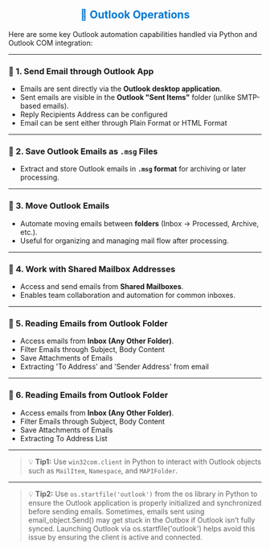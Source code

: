 <h2 align="center" style="color:#0078D4;">📧 Outlook Operations</h2>

Here are some key Outlook automation capabilities handled via Python and Outlook COM integration:

---

### 📨 1. Send Email through Outlook App
- Emails are sent directly via the **Outlook desktop application**.
- Sent emails are visible in the **Outlook "Sent Items"** folder (unlike SMTP-based emails).
- Reply Recipients Address can be configured
- Email can be sent either through Plain Format or HTML Format

---

### 💾 2. Save Outlook Emails as `.msg` Files
- Extract and store Outlook emails in **`.msg` format** for archiving or later processing.

---

### 📂 3. Move Outlook Emails
- Automate moving emails between **folders** (Inbox → Processed, Archive, etc.).
- Useful for organizing and managing mail flow after processing.

---

### 👥 4. Work with Shared Mailbox Addresses
- Access and send emails from **Shared Mailboxes**.
- Enables team collaboration and automation for common inboxes.

---

### 👥 5. Reading Emails from Outlook Folder 
- Access emails from **Inbox (Any Other Folder)**.
- Filter Emails through Subject, Body Content
- Save Attachments of Emails 
- Extracting 'To Address' and 'Sender Address' from email

---

### 👥 6. Reading Emails from Outlook Folder 
- Access emails from **Inbox (Any Other Folder)**.
- Filter Emails through Subject, Body Content
- Save Attachments of Emails 
- Extracting To Address List

---

> 💡 **Tip1:** Use `win32com.client` in Python to interact with Outlook objects such as `MailItem`, `Namespace`, and `MAPIFolder`.

---

> 💡 **Tip2:** Use `os.startfile('outlook')` from the os library in Python to ensure the Outlook application is properly initialized and synchronized before sending emails. Sometimes, emails sent using email_object.Send() may get stuck in the Outbox if Outlook isn’t fully synced. Launching Outlook via os.startfile('outlook') helps avoid this issue by ensuring the client is active and connected.

